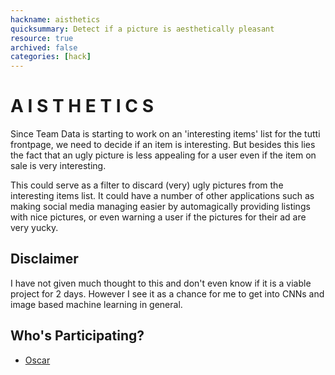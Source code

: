 ```yaml
---
hackname: aisthetics
quicksummary: Detect if a picture is aesthetically pleasant
resource: true
archived: false
categories: [hack]
---
```


# A I S T H E T I C S

Since Team Data is starting to work on an 'interesting items' list for the tutti frontpage, we 
need to decide if an item is interesting. But besides this lies the fact that an ugly picture
is less appealing for a user even if the item on sale is very interesting.

This could serve as a filter to discard (very) ugly pictures from the interesting items list.
It could have a number of other applications such as making social media managing easier by
automagically providing listings with nice pictures, or even warning a user if the pictures for 
their ad are very yucky.

## Disclaimer

I have not given much thought to this and don't even know if it is a viable project for 2 days.
However I see it as a chance for me to get into CNNs and image based machine learning in general.

## Who's Participating?

- [Oscar](/hackdays/whoami/oscar)
